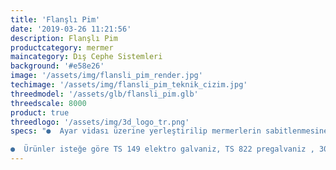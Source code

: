 ```yaml
---
title: 'Flanşlı Pim'
date: '2019-03-26 11:21:56'
description: Flanşlı Pim
productcategory: mermer
maincategory: Dış Cephe Sistemleri
background: '#e58e26'
image: '/assets/img/flansli_pim_render.jpg'
techimage: '/assets/img/flansli_pim_teknik_cizim.jpg'
threedmodel: '/assets/glb/flansli_pim.glb'
threedscale: 8000
product: true
threedlogo: '/assets/img/3d_logo_tr.png'
specs: "●  Ayar vidası üzerine yerleştirilip mermerlerin sabitlenmesine yarar.

●  Ürünler isteğe göre TS 149 elektro galvaniz, TS 822 pregalvaniz , 304 ve 430 paslanmaz çelikten üretilebilmektedir."
---
```

